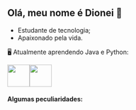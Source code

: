 ## Olá, meu nome é Dionei 👋
 - Estudante de tecnologia;
 - Apaixonado pela vida.
 
  🖥️ Atualmente aprendendo Java e Python:
  
 <img width='50' heigth='50' src="https://cdn.jsdelivr.net/gh/devicons/devicon/icons/java/java-original.svg" /><img width='50' heigth='50' src="https://cdn.jsdelivr.net/gh/devicons/devicon/icons/python/python-original.svg" />
 
 #### Algumas peculiaridades:
          

            
          
           
          
          
          


